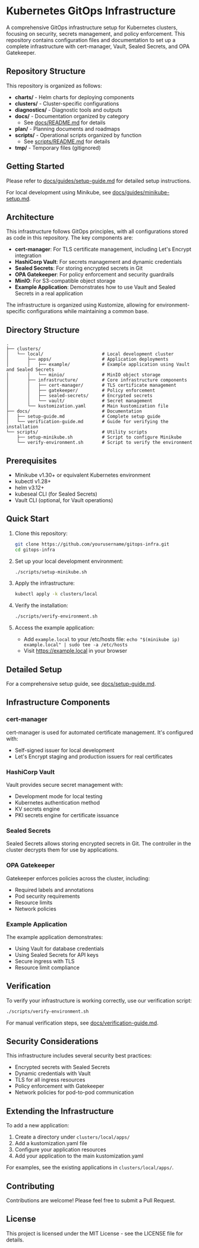# Kubernetes GitOps Infrastructure

A comprehensive GitOps infrastructure setup for Kubernetes clusters, focusing on security, secrets management, and policy enforcement. This repository contains configuration files and documentation to set up a complete infrastructure with cert-manager, Vault, Sealed Secrets, and OPA Gatekeeper.

## Repository Structure

This repository is organized as follows:

- **charts/** - Helm charts for deploying components
- **clusters/** - Cluster-specific configurations
- **diagnostics/** - Diagnostic tools and outputs
- **docs/** - Documentation organized by category
  - See [docs/README.md](docs/README.md) for details
- **plan/** - Planning documents and roadmaps
- **scripts/** - Operational scripts organized by function
  - See [scripts/README.md](scripts/README.md) for details
- **tmp/** - Temporary files (gitignored)

## Getting Started

Please refer to [docs/guides/setup-guide.md](docs/guides/setup-guide.md) for detailed setup instructions.

For local development using Minikube, see [docs/guides/minikube-setup.md](docs/guides/minikube-setup.md).

## Architecture

This infrastructure follows GitOps principles, with all configurations stored as code in this repository. The key components are:

- **cert-manager**: For TLS certificate management, including Let's Encrypt integration
- **HashiCorp Vault**: For secrets management and dynamic credentials
- **Sealed Secrets**: For storing encrypted secrets in Git
- **OPA Gatekeeper**: For policy enforcement and security guardrails
- **MinIO**: For S3-compatible object storage
- **Example Application**: Demonstrates how to use Vault and Sealed Secrets in a real application

The infrastructure is organized using Kustomize, allowing for environment-specific configurations while maintaining a common base.

## Directory Structure

```
.
├── clusters/
│   └── local/                      # Local development cluster
│       ├── apps/                   # Application deployments
│       │   ├── example/            # Example application using Vault and Sealed Secrets
│       │   └── minio/              # MinIO object storage
│       ├── infrastructure/         # Core infrastructure components
│       │   ├── cert-manager/       # TLS certificate management
│       │   ├── gatekeeper/         # Policy enforcement
│       │   ├── sealed-secrets/     # Encrypted secrets
│       │   └── vault/              # Secret management
│       └── kustomization.yaml      # Main kustomization file
├── docs/                           # Documentation
│   ├── setup-guide.md              # Complete setup guide
│   └── verification-guide.md       # Guide for verifying the installation
└── scripts/                        # Utility scripts
    ├── setup-minikube.sh           # Script to configure Minikube
    └── verify-environment.sh       # Script to verify the environment
```

## Prerequisites

- Minikube v1.30+ or equivalent Kubernetes environment
- kubectl v1.28+
- helm v3.12+
- kubeseal CLI (for Sealed Secrets)
- Vault CLI (optional, for Vault operations)

## Quick Start

1. Clone this repository:
   ```bash
   git clone https://github.com/yourusername/gitops-infra.git
   cd gitops-infra
   ```

2. Set up your local development environment:
   ```bash
   ./scripts/setup-minikube.sh
   ```

3. Apply the infrastructure:
   ```bash
   kubectl apply -k clusters/local
   ```

4. Verify the installation:
   ```bash
   ./scripts/verify-environment.sh
   ```

5. Access the example application:
   - Add `example.local` to your /etc/hosts file: `echo "$(minikube ip) example.local" | sudo tee -a /etc/hosts`
   - Visit https://example.local in your browser

## Detailed Setup

For a comprehensive setup guide, see [docs/setup-guide.md](docs/setup-guide.md).

## Infrastructure Components

### cert-manager

cert-manager is used for automated certificate management. It's configured with:

- Self-signed issuer for local development
- Let's Encrypt staging and production issuers for real certificates

### HashiCorp Vault

Vault provides secure secret management with:

- Development mode for local testing
- Kubernetes authentication method
- KV secrets engine
- PKI secrets engine for certificate issuance

### Sealed Secrets

Sealed Secrets allows storing encrypted secrets in Git. The controller in the cluster decrypts them for use by applications.

### OPA Gatekeeper

Gatekeeper enforces policies across the cluster, including:

- Required labels and annotations
- Pod security requirements
- Resource limits
- Network policies

### Example Application

The example application demonstrates:

- Using Vault for database credentials
- Using Sealed Secrets for API keys
- Secure ingress with TLS
- Resource limit compliance

## Verification

To verify your infrastructure is working correctly, use our verification script:

```bash
./scripts/verify-environment.sh
```

For manual verification steps, see [docs/verification-guide.md](docs/verification-guide.md).

## Security Considerations

This infrastructure includes several security best practices:

- Encrypted secrets with Sealed Secrets
- Dynamic credentials with Vault
- TLS for all ingress resources
- Policy enforcement with Gatekeeper
- Network policies for pod-to-pod communication

## Extending the Infrastructure

To add a new application:

1. Create a directory under `clusters/local/apps/`
2. Add a kustomization.yaml file
3. Configure your application resources
4. Add your application to the main kustomization.yaml

For examples, see the existing applications in `clusters/local/apps/`.

## Contributing

Contributions are welcome! Please feel free to submit a Pull Request.

## License

This project is licensed under the MIT License - see the LICENSE file for details. 
